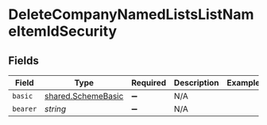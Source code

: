 # DeleteCompanyNamedListsListNameItemIdSecurity


## Fields

| Field                                                           | Type                                                            | Required                                                        | Description                                                     | Example                                                         |
| --------------------------------------------------------------- | --------------------------------------------------------------- | --------------------------------------------------------------- | --------------------------------------------------------------- | --------------------------------------------------------------- |
| `basic`                                                         | [shared.SchemeBasic](../../../sdk/models/shared/schemebasic.md) | :heavy_minus_sign:                                              | N/A                                                             |                                                                 |
| `bearer`                                                        | *string*                                                        | :heavy_minus_sign:                                              | N/A                                                             |                                                                 |